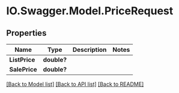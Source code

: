 # IO.Swagger.Model.PriceRequest
## Properties

Name | Type | Description | Notes
------------ | ------------- | ------------- | -------------
**ListPrice** | **double?** |  | 
**SalePrice** | **double?** |  | 

[[Back to Model list]](../README.md#documentation-for-models) [[Back to API list]](../README.md#documentation-for-api-endpoints) [[Back to README]](../README.md)

